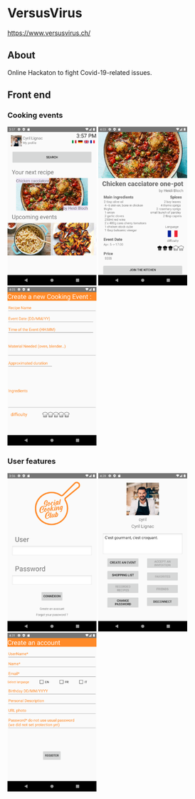 # VersusVirus

https://www.versusvirus.ch/

## About

Online Hackaton to fight Covid-19-related issues.

## Front end

### Cooking events

<p float="left">
  <img src="res/homepage.png" width="200" /> 
  <img src="res/recipe.png" width="200" />
  <img src="res/create_event.png" width="200" />
</p>

### User features

<p float="left">
  <img src="res/login.png" width="200" /> 
  <img src="res/profile.png" width="200" />
  <img src="res/create_account.png" width="200" />
</p>
